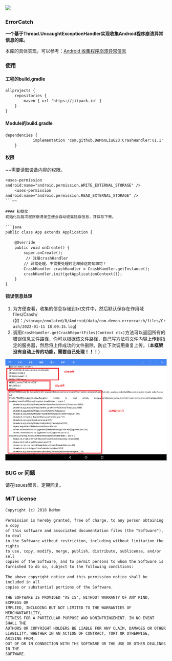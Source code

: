 
[![](https://jitpack.io/v/DeMonLiu623/CrashHandler.svg)](https://jitpack.io/#DeMonLiu623/CrashHandler)

### ErrorCatch
**一个基于Thread.UncaughtExceptionHandler实现收集Android程序崩溃异常信息的库。**

本库的具体实现，可以参考：[Android 收集程序崩溃异常信息](https://blog.csdn.net/DeMonliuhui/article/details/82798484)

### 使用

#### 工程的build.gradle

```
allprojects {
    repositories {
        maven { url 'https://jitpack.io' }
    }
}
```

#### Module的build.gradle

```
dependencies {
	        implementation 'com.github.DeMonLiu623:CrashHandler:v1.1'
	}
```

#### 权限

~~需要读取设备内容的权限。
```
<uses-permission android:name="android.permission.WRITE_EXTERNAL_STORAGE" />
    <uses-permission android:name="android.permission.READ_EXTERNAL_STORAGE" />
```~~

#### 初始化
初始化后每次程序崩溃发生便会自动收集错误信息，并保存下来。

```java
public class App extends Application {

    @Override
    public void onCreate() {
        super.onCreate();
         // 注册crashHandler
        // 异常处理，不需要处理时注释掉这两句即可！
        CrashHandler crashHandler = CrashHandler.getInstance();
        crashHandler.init(getApplicationContext());
    }
}
```
#### 错误信息处理
1. 为方便查看，收集的信息存储到txt文件中，然后默认保存在作用域files/Crash/ (如：```/storage/emulated/0/Android/data/com.demon.errorcatch/files/Crash/2022-01-11 18:09:15.log```)
2. 调用```CrashHandler.getCrashReportFiles(Context ctx)```方法可以返回所有的错误信息文件路径，你可以根据该文件路径，自己写方法将文件内容上传到指定的服务器，然后将上传成功的文件删除，防止下次调用重复上传。（**本框架没有自动上传的功能，需要自己处理！！！**）

![Effect](https://raw.githubusercontent.com/DeMonLiu623/CrashHandler/master/img/demo.png)

### BUG or 问题
请在issues留言，定期回复。

### MIT License

```
Copyright (c) 2018 DeMon

Permission is hereby granted, free of charge, to any person obtaining a copy
of this software and associated documentation files (the "Software"), to deal
in the Software without restriction, including without limitation the rights
to use, copy, modify, merge, publish, distribute, sublicense, and/or sell
copies of the Software, and to permit persons to whom the Software is
furnished to do so, subject to the following conditions:

The above copyright notice and this permission notice shall be included in all
copies or substantial portions of the Software.

THE SOFTWARE IS PROVIDED "AS IS", WITHOUT WARRANTY OF ANY KIND, EXPRESS OR
IMPLIED, INCLUDING BUT NOT LIMITED TO THE WARRANTIES OF MERCHANTABILITY,
FITNESS FOR A PARTICULAR PURPOSE AND NONINFRINGEMENT. IN NO EVENT SHALL THE
AUTHORS OR COPYRIGHT HOLDERS BE LIABLE FOR ANY CLAIM, DAMAGES OR OTHER
LIABILITY, WHETHER IN AN ACTION OF CONTRACT, TORT OR OTHERWISE, ARISING FROM,
OUT OF OR IN CONNECTION WITH THE SOFTWARE OR THE USE OR OTHER DEALINGS IN THE
SOFTWARE.
```
